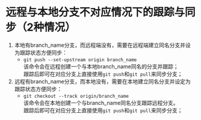 # 远程与本地分支不对应情况下的跟踪与同步（2种情况）

1. 本地有branch_name分支，而远程端没有，需要在远程端建立同名分支并设为跟踪状态方便同步：
    - `git push --set-upstream origin branch_name`  
该命令会在远程创建一个与本地branch_name同名的分支并跟踪；  
跟踪后即可在对应分支上直接使用`git push`和`git pull`来同步分支；  
1. 远程有branch_name分支，而本地没有，需要在本地建立同名分支并设定为跟踪状态方便同步：
    - `git checkout --track origin/branch_name`  
该命令会在本地创建一个与branch_name同名分支跟踪远程分支。  
跟踪后即可在对应分支上直接使用`git push`和`git pull`来同步分支；  
